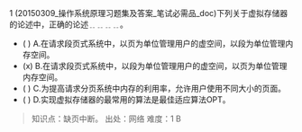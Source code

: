 1
(20150309_操作系统原理习题集及答案_笔试必需品_doc)下列关于虚拟存储器的论述中，正确的论述﹎﹎﹎﹎。
- ( ) A.在请求段页式系统中，以页为单位管理用户的虚空间，以段为单位管理内存空间。 
- (x) B.在请求段页式系统中，以段为单位管理用户的虚空间，以页为单位管理内存空间。
- ( ) C.为提高请求分页系统中内存的利用率，允许用户使用不同大小的页面。 
- ( ) D.实现虚拟存储器的最常用的算法是最佳适应算法OPT。

> 知识点：缺页中断。
> 出处：网络
> 难度：1
> B
